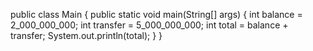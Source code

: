 public class Main {
    public static void main(String[] args) {
        int balance = 2_000_000_000;
        int transfer = 5_000_000_000;
        int total = balance + transfer;
        System.out.println(total);
    }
}